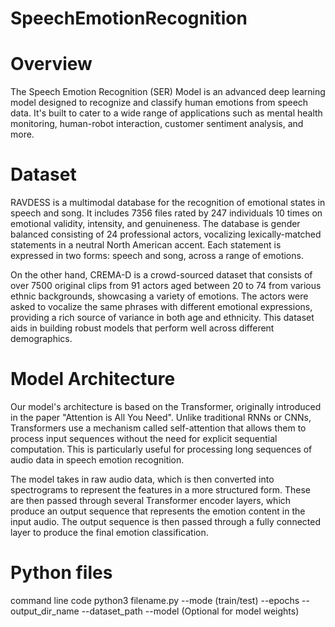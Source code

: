 # SpeechEmotionRecognition
# Overview
The Speech Emotion Recognition (SER) Model is an advanced deep learning model designed to recognize and classify human emotions from speech data. It's built to cater to a wide range of applications such as mental health monitoring, human-robot interaction, customer sentiment analysis, and more.
# Dataset
RAVDESS is a multimodal database for the recognition of emotional states in speech and song. It includes 7356 files rated by 247 individuals 10 times on emotional validity, intensity, and genuineness. The database is gender balanced consisting of 24 professional actors, vocalizing lexically-matched statements in a neutral North American accent. Each statement is expressed in two forms: speech and song, across a range of emotions.

On the other hand, CREMA-D is a crowd-sourced dataset that consists of over 7500 original clips from 91 actors aged between 20 to 74 from various ethnic backgrounds, showcasing a variety of emotions. The actors were asked to vocalize the same phrases with different emotional expressions, providing a rich source of variance in both age and ethnicity. This dataset aids in building robust models that perform well across different demographics.
# Model Architecture
Our model's architecture is based on the Transformer, originally introduced in the paper "Attention is All You Need". Unlike traditional RNNs or CNNs, Transformers use a mechanism called self-attention that allows them to process input sequences without the need for explicit sequential computation. This is particularly useful for processing long sequences of audio data in speech emotion recognition.

The model takes in raw audio data, which is then converted into spectrograms to represent the features in a more structured form. These are then passed through several Transformer encoder layers, which produce an output sequence that represents the emotion content in the input audio. The output sequence is then passed through a fully connected layer to produce the final emotion classification.
# Python files
command line code
python3 filename.py --mode (train/test) --epochs --output_dir_name --dataset_path --model (Optional for model weights)

